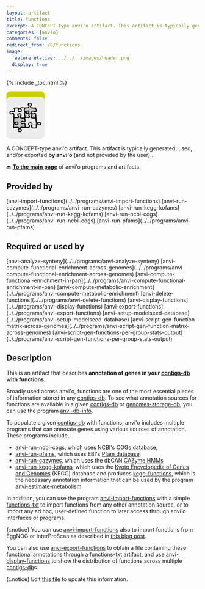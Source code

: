 ```yaml
---
layout: artifact
title: functions
excerpt: A CONCEPT-type anvi'o artifact. This artifact is typically generated, used, and/or exported by anvi'o (and not provided by the user)..
categories: [anvio]
comments: false
redirect_from: /8/functions
image:
  featurerelative: ../../../images/header.png
  display: true
---
```



{% include _toc.html %}


<img src="../../images/icons/CONCEPT.png" alt="CONCEPT" style="width:100px; border:none" />

A CONCEPT-type anvi'o artifact. This artifact is typically generated, used, and/or exported **by anvi'o** (and not provided by the user)..

🔙 **[To the main page](../../)** of anvi'o programs and artifacts.

## Provided by


<p style="text-align: left" markdown="1"><span class="artifact-p">[anvi-import-functions](../../programs/anvi-import-functions)</span> <span class="artifact-p">[anvi-run-cazymes](../../programs/anvi-run-cazymes)</span> <span class="artifact-p">[anvi-run-kegg-kofams](../../programs/anvi-run-kegg-kofams)</span> <span class="artifact-p">[anvi-run-ncbi-cogs](../../programs/anvi-run-ncbi-cogs)</span> <span class="artifact-p">[anvi-run-pfams](../../programs/anvi-run-pfams)</span></p>


## Required or used by


<p style="text-align: left" markdown="1"><span class="artifact-r">[anvi-analyze-synteny](../../programs/anvi-analyze-synteny)</span> <span class="artifact-r">[anvi-compute-functional-enrichment-across-genomes](../../programs/anvi-compute-functional-enrichment-across-genomes)</span> <span class="artifact-r">[anvi-compute-functional-enrichment-in-pan](../../programs/anvi-compute-functional-enrichment-in-pan)</span> <span class="artifact-r">[anvi-compute-metabolic-enrichment](../../programs/anvi-compute-metabolic-enrichment)</span> <span class="artifact-r">[anvi-delete-functions](../../programs/anvi-delete-functions)</span> <span class="artifact-r">[anvi-display-functions](../../programs/anvi-display-functions)</span> <span class="artifact-r">[anvi-export-functions](../../programs/anvi-export-functions)</span> <span class="artifact-r">[anvi-setup-modelseed-database](../../programs/anvi-setup-modelseed-database)</span> <span class="artifact-r">[anvi-script-gen-function-matrix-across-genomes](../../programs/anvi-script-gen-function-matrix-across-genomes)</span> <span class="artifact-r">[anvi-script-gen-functions-per-group-stats-output](../../programs/anvi-script-gen-functions-per-group-stats-output)</span></p>


## Description

This is an artifact that describes **annotation of genes in your <span class="artifact-n">[contigs-db](/help/8/artifacts/contigs-db)</span> with functions**.

Broadly used across anvi'o, functions are one of the most essential pieces of information stored in any <span class="artifact-n">[contigs-db](/help/8/artifacts/contigs-db)</span>. To see what annotation sources for functions are available in a given <span class="artifact-n">[contigs-db](/help/8/artifacts/contigs-db)</span> or <span class="artifact-n">[genomes-storage-db](/help/8/artifacts/genomes-storage-db)</span>, you can use the program <span class="artifact-p">[anvi-db-info](/help/8/programs/anvi-db-info)</span>.

To populate a given <span class="artifact-n">[contigs-db](/help/8/artifacts/contigs-db)</span> with functions, anvi'o includes multiple programs that can annotate genes using various sources of annotation. These programs include,

* <span class="artifact-p">[anvi-run-ncbi-cogs](/help/8/programs/anvi-run-ncbi-cogs)</span>, which uses NCBI's [COGs database](https://www.ncbi.nlm.nih.gov/pmc/articles/PMC102395/),
* <span class="artifact-p">[anvi-run-pfams](/help/8/programs/anvi-run-pfams)</span>, which uses EBI's [Pfam database](https://pfam.xfam.org/),
* <span class="artifact-p">[anvi-run-cazymes](/help/8/programs/anvi-run-cazymes)</span>, which uses the dbCAN [CAZyme HMMs](https://bcb.unl.edu/dbCAN2/download/Databases/)
* <span class="artifact-p">[anvi-run-kegg-kofams](/help/8/programs/anvi-run-kegg-kofams)</span>, which uses the [Kyoto Encyclopedia of Genes and Genomes](https://www.genome.jp/kegg/) (KEGG) database and produces <span class="artifact-n">[kegg-functions](/help/8/artifacts/kegg-functions)</span>, which is the necessary annotation information that can be used by the program <span class="artifact-p">[anvi-estimate-metabolism](/help/8/programs/anvi-estimate-metabolism)</span>.

In addition, you can use the program <span class="artifact-p">[anvi-import-functions](/help/8/programs/anvi-import-functions)</span> with a simple <span class="artifact-n">[functions-txt](/help/8/artifacts/functions-txt)</span> to import functions from any other annotation source, or to import any ad hoc, user-defined function to later access through anvi'o interfaces or programs.

{:.notice}
You can use <span class="artifact-p">[anvi-import-functions](/help/8/programs/anvi-import-functions)</span> also to import functions from EggNOG or InterProScan as described in [this blog post](http://merenlab.org/2016/06/18/importing-functions/).

You can also use <span class="artifact-p">[anvi-export-functions](/help/8/programs/anvi-export-functions)</span> to obtain a file containing these functional annotations through a <span class="artifact-n">[functions-txt](/help/8/artifacts/functions-txt)</span> artifact, and use <span class="artifact-p">[anvi-display-functions](/help/8/programs/anvi-display-functions)</span> to show the distribution of functions across multiple <span class="artifact-n">[contigs-db](/help/8/artifacts/contigs-db)</span>s.


{:.notice}
Edit [this file](https://github.com/merenlab/anvio/tree/master/anvio/docs/artifacts/functions.md) to update this information.


